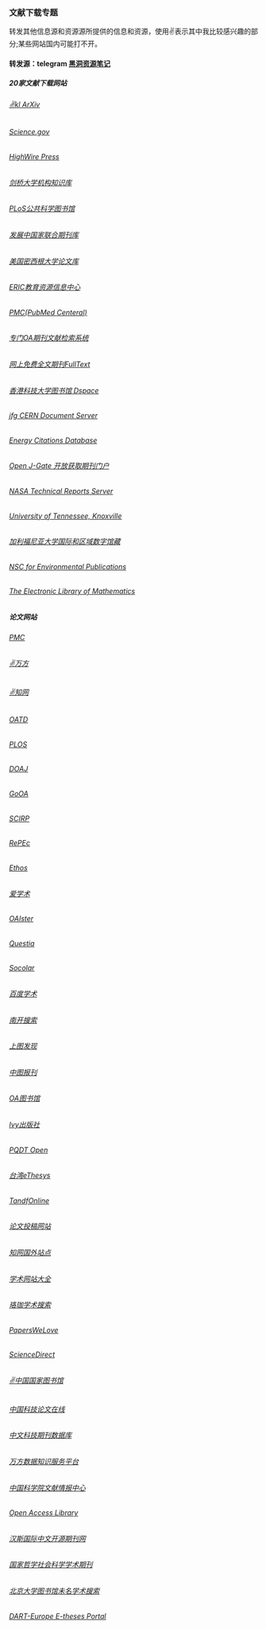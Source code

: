 ### 文献下载专题
转发其他信息源和资源源所提供的信息和资源，使用✌表示其中我比较感兴趣的部分;某些网站国内可能打不开。

#### 转发源：telegram [黑洞资源笔记](https://t.me/tieliu)

##### 20家文献下载网站
###### [✌kl ArXiv](http://t.cn/Ev33NSu)
###### [Science.gov](http://t.cn/hGZdTm)
###### [HighWire Press](http://t.cn/hGZd0I)
###### [剑桥大学机构知识库](http://t.cn/hGZdGi)
###### [PLoS公共科学图书馆](http://t.cn/hGWf4)
###### [发展中国家联合期刊库](http://t.cn/hGZskj)
###### [美国密西根大学论文库](http://t.cn/RcQEiTs)
###### [ERIC教育资源信息中心](http://t.cn/7VGYW)
###### [PMC(PubMed Centeral)](http://t.cn/hGWryd)
###### [专门OA期刊文献检索系统](http://t.cn/hOpxw)
###### [网上免费全文期刊FullText](http://t.cn/hGZdob)
###### [香港科技大学图书馆 Dspace](http://t.cn/hbiSch)
###### [jfg CERN Document Server](http://t.cn/aEKhTb)
###### [Energy Citations Database](http://t.cn/hbe535)
###### [Open J-Gate 开放获取期刊门户](http://t.cn/hGnWiq)
###### [NASA Technical Reports Server](http://t.cn/zYksnVP)
###### [University of Tennessee, Knoxville](http://t.cn/aEKL3w)
###### [加利福尼亚大学国际和区域数字馆藏](http://t.cn/RLSMRUz)
###### [NSC for Environmental Publications](http://t.cn/hGm0hi)
###### [The Electronic Library of Mathematics](http://t.cn/hGwtjP)

##### 论文网站
###### [PMC](http://t.cn/RhSIRQd)
###### [✌万方](http://www.wanfangdata.com.cn/)
###### [✌知网](http://www.cnki.net/)
###### [OATD](http://t.cn/Ry4DeU6)
###### [PLOS](http://t.cn/ROBdWpt)
###### [DOAJ](http://t.cn/R4oJOP8)
###### [GoOA](http://t.cn/RAhrBY0)
###### [SCIRP](http://t.cn/hb3nUJ)
###### [RePEc]( http://t.cn/hE2rw)
###### [Ethos]( http://t.cn/R0kLvxD)
###### [爱学术](http://www.ixueshu.com)
###### [OAIster](http://t.cn/R1T8xJo)
###### [Questia](http://t.cn/RqZwJcO)
###### [Socolar](http://t.cn/h9DWfo)
###### [百度学术](http://xueshu.baidu.com/)
###### [南开搜索](http://t.cn/RETtl4o)
###### [上图发现](http://t.cn/RETtl49)
###### [中图报刊](http://t.cn/ammq3u)
###### [OA图书馆](http://t.cn/zTYVHn0)
###### [Ivy出版社](http://t.cn/8FjNZ3r)
###### [PQDT Open](http://t.cn/R1T8xih)
###### [台湾eThesys](http://t.cn/hNGH1)
###### [TandfOnline](http://t.cn/REaRU1s)
###### [论文投稿网站](http://u6.gg/dAQTp)
###### [知网国外站点](http://oversea.cnki.net)
###### [学术网站大全](http://t.cn/RhltSmt)
###### [珞珈学术搜索](http://t.cn/RA3Mic1)
###### [PapersWeLove](http://t.cn/R1T8xJK)
###### [ScienceDirect](http://t.cn/RfES3Iy)
###### [✌中国国家图书馆](http://t.cn/RynPAkA)
###### [中国科技论文在线](http://t.cn/75vs4)
###### [中文科技期刊数据库](http://www.cqvip.com)
###### [万方数据知识服务平台](http://t.cn/zOP5IsE)
###### [中国科学院文献情报中心](http://t.cn/hDUcEG)
###### [Open Access Library](http://t.cn/hbIBuf)
###### [汉斯国际中文开源期刊网](http://t.cn/Rq0h9sN)
###### [国家哲学社会科学学术期刊](http://t.cn/RXnk2WT)
###### [北京大学图书馆未名学术搜索](http://t.cn/RETtl4C)
###### [DART-Europe E-theses Portal](http://t.cn/Rp8SwiK)










